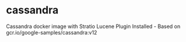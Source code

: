 # cassandra
Cassandra docker image with Stratio Lucene Plugin Installed - Based on gcr.io/google-samples/cassandra:v12
